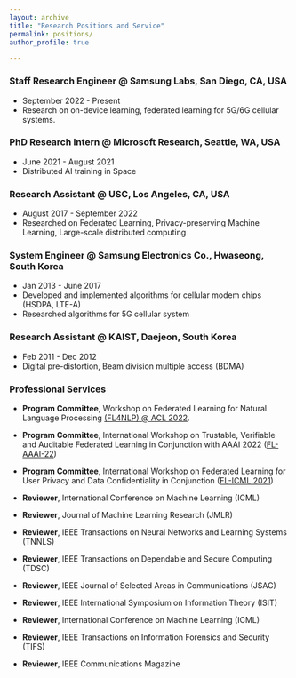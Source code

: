 ```yaml
---
layout: archive
title: "Research Positions and Service"
permalink: positions/
author_profile: true

---
```




### Staff Research Engineer @ Samsung Labs, San Diego, CA, USA

- September 2022 - Present
- Research on on-device learning, federated learning for 5G/6G cellular systems.



### PhD Research Intern @ Microsoft Research, Seattle, WA, USA

- June 2021 - August 2021
- Distributed AI training in Space





### Research Assistant @ USC, Los Angeles, CA, USA

- August 2017 - September 2022
- Researched on Federated Learning, Privacy-preserving Machine Learning, Large-scale distributed computing





### System Engineer @ Samsung Electronics Co., Hwaseong, South Korea
- Jan 2013 - June 2017
- Developed and implemented algorithms for cellular modem chips (HSDPA, LTE-A)
- Researched algorithms for 5G cellular system 





### Research Assistant @ KAIST, Daejeon, South Korea
- Feb 2011 - Dec 2012  
- Digital pre-distortion, Beam division multiple access (BDMA)





### Professional Services

- **Program Committee**, Workshop on Federated Learning for Natural Language Processing [(FL4NLP) @ ACL 2022](https://fl4nlp.github.io/).

- **Program Committee**, International Workshop on Trustable, Verifiable and Auditable Federated Learning in Conjunction with AAAI 2022 ([FL-AAAI-22](https://federated-learning.org/fl-aaai-2022/)) 

- **Program Committee**, International Workshop on Federated Learning for User Privacy and Data Confidentiality in Conjunction ([FL-ICML 2021](http://federated-learning.org/fl-icml-2021/)) 

- **Reviewer**, International Conference on Machine Learning  (ICML)

- **Reviewer**, Journal of Machine Learning Research (JMLR)

- **Reviewer**, IEEE Transactions on Neural Networks and Learning Systems (TNNLS)

- **Reviewer**, IEEE Transactions on Dependable and Secure Computing (TDSC) 

- **Reviewer**, IEEE Journal of Selected Areas in Communications (JSAC) 

- **Reviewer**, IEEE International Symposium on Information Theory (ISIT)  

- **Reviewer**, International Conference on Machine Learning (ICML) 

- **Reviewer**, IEEE Transactions on Information Forensics and Security (TIFS) 

- **Reviewer**, IEEE Communications Magazine 

  

